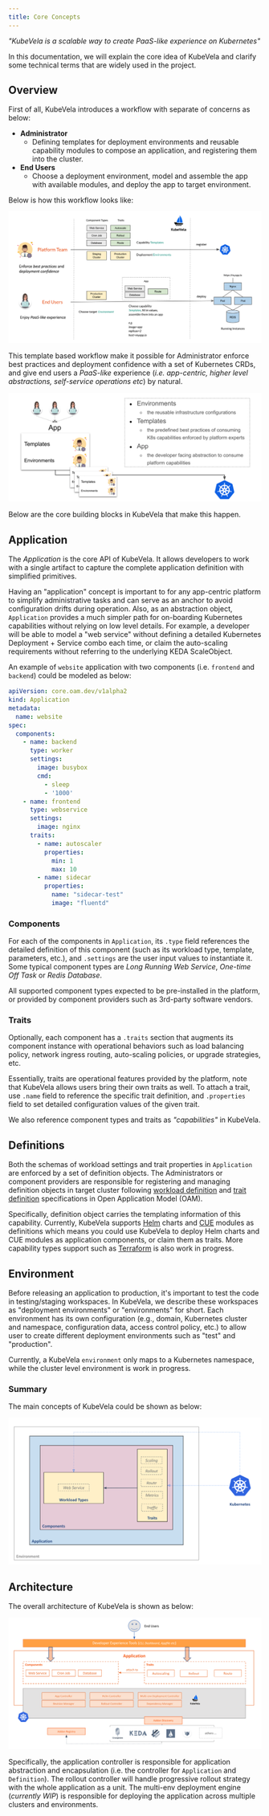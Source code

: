 ```yaml
---
title: Core Concepts
---
```


*"KubeVela is a scalable way to create PaaS-like experience on Kubernetes"*

In this documentation, we will explain the core idea of KubeVela and clarify some technical terms that are widely used in the project.

## Overview

First of all, KubeVela introduces a workflow with separate of concerns as below:
- **Administrator**
  - Defining templates for deployment environments and reusable capability modules to compose an application, and registering them into the cluster.
- **End Users**
  - Choose a deployment environment, model and assemble the app with available modules, and deploy the app to target environment.

Below is how this workflow looks like:

![alt](../resources/how-it-works.png)

This template based workflow make it possible for Administrator enforce best practices and deployment confidence with a set of Kubernetes CRDs, and give end users a *PaaS-like* experience (*i.e. app-centric, higher level abstractions, self-service operations etc*) by natural.

![alt](../resources/what-is-kubevela.png)

Below are the core building blocks in KubeVela that make this happen.

## Application
The *Application* is the core API of KubeVela. It allows developers to work with a single artifact to capture the complete application definition with simplified primitives.

Having an "application" concept is important to for any app-centric platform to simplify administrative tasks and can serve as an anchor to avoid configuration drifts during operation. Also, as an abstraction object, `Application` provides a much simpler path for on-boarding Kubernetes capabilities without relying on low level details. For example, a developer will be able to model a "web service" without defining a detailed Kubernetes Deployment + Service combo each time, or claim the auto-scaling requirements without referring to the underlying KEDA ScaleObject.

An example of `website` application with two components (i.e. `frontend` and `backend`) could be modeled as below:

```yaml
apiVersion: core.oam.dev/v1alpha2
kind: Application
metadata:
  name: website
spec:
  components:
    - name: backend
      type: worker
      settings:
        image: busybox
        cmd:
          - sleep
          - '1000'
    - name: frontend
      type: webservice
      settings:
        image: nginx
      traits:
        - name: autoscaler
          properties:
            min: 1
            max: 10
        - name: sidecar
          properties:
            name: "sidecar-test"
            image: "fluentd"
```

### Components

For each of the components in `Application`, its `.type` field references the detailed definition of this component (such as its workload type, template, parameters, etc.), and `.settings` are the user input values to instantiate it. Some typical component types are *Long Running Web Service*, *One-time Off Task* or *Redis Database*.

All supported component types expected to be pre-installed in the platform, or provided by component providers such as 3rd-party software vendors.

### Traits

Optionally, each component has a `.traits` section that augments its component instance with operational behaviors such as load balancing policy, network ingress routing, auto-scaling policies, or upgrade strategies, etc.

Essentially, traits are operational features provided by the platform, note that KubeVela allows users bring their own traits as well. To attach a trait, use `.name` field to reference the specific trait definition, and `.properties` field to set detailed configuration values of the given trait.

We also reference component types and traits as *"capabilities"* in KubeVela. 

## Definitions

Both the schemas of workload settings and trait properties in `Application` are enforced by a set of definition objects. The Administrators or component providers are responsible for registering and managing definition objects in target cluster following [workload definition](https://github.com/oam-dev/spec/blob/master/4.workload_types.md) and [trait definition](https://github.com/oam-dev/spec/blob/master/6.traits.md) specifications in Open Application Model (OAM). 

Specifically, definition object carries the templating information of this capability. Currently, KubeVela supports [Helm](http://helm.sh/) charts and [CUE](https://github.com/cuelang/cue) modules as definitions which means you could use KubeVela to deploy Helm charts and CUE modules as application components, or claim them as traits. More capability types support such as [Terraform](https://www.terraform.io/) is also work in progress.

## Environment
Before releasing an application to production, it's important to test the code in testing/staging workspaces. In KubeVela, we describe these workspaces as "deployment environments" or "environments" for short. Each environment has its own configuration (e.g., domain, Kubernetes cluster and namespace, configuration data, access control policy, etc.) to allow user to create different deployment environments such as "test" and "production".

Currently, a KubeVela `environment` only maps to a Kubernetes namespace, while the cluster level environment is work in progress.

### Summary

The main concepts of KubeVela could be shown as below:

![alt](../resources/concepts.png)

## Architecture

The overall architecture of KubeVela is shown as below:

![alt](../resources/arch.png)

Specifically, the application controller is responsible for application abstraction and encapsulation (i.e. the controller for `Application` and `Definition`). The rollout controller will handle progressive rollout strategy with the whole application as a unit. The multi-env deployment engine (*currently WIP*) is responsible for deploying the application across multiple clusters and environments. 
